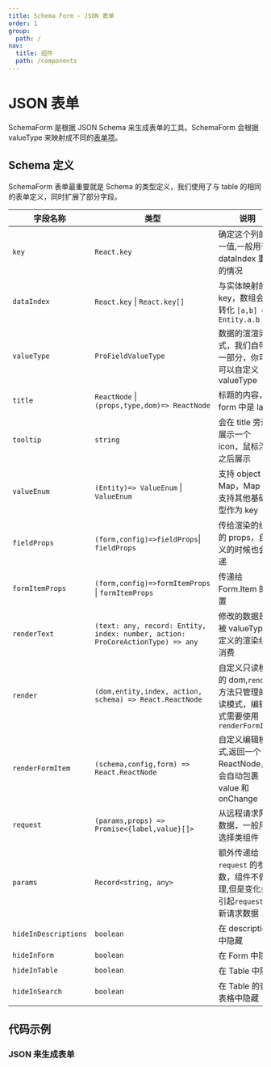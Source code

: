 ```yaml
---
title: Schema Form - JSON 表单
order: 1
group:
  path: /
nav:
  title: 组件
  path: /components
---
```


# JSON 表单

SchemaForm 是根据 JSON Schema 来生成表单的工具。SchemaForm 会根据 valueType 来映射成不同的[表单项](/components/schema)。

## Schema 定义

SchemaForm 表单最重要就是 Schema 的类型定义，我们使用了与 table 的相同的表单定义，同时扩展了部分字段。

| 字段名称 | 类型 | 说明 |
| --- | --- | --- |
| `key` | `React.key` | 确定这个列的唯一值,一般用于 dataIndex 重复的情况 |
| `dataIndex` | `React.key` \| `React.key[]` | 与实体映射的 key，数组会被转化 `[a,b] => Entity.a.b` |
| `valueType` | `ProFieldValueType` | 数据的渲渲染方式，我们自带了一部分，你可以可以自定义 valueType |
| `title` | `ReactNode` \|`(props,type,dom)=> ReactNode` | 标题的内容，在 form 中是 label |
| `tooltip` | `string` | 会在 title 旁边展示一个 icon，鼠标浮动之后展示 |
| `valueEnum` | `(Entity)=> ValueEnum` \| `ValueEnum` | 支持 object 和 Map，Map 是支持其他基础类型作为 key |
| `fieldProps` | `(form,config)=>fieldProps`\| `fieldProps` | 传给渲染的组件的 props，自定义的时候也会传递 |
| `formItemProps` | `(form,config)=>formItemProps` \| `formItemProps` | 传递给 Form.Item 的配置 |
| `renderText` | `(text: any, record: Entity, index: number, action: ProCoreActionType) => any` | 修改的数据是会被 valueType 定义的渲染组件消费 |
| `render` | `(dom,entity,index, action, schema) => React.ReactNode` | 自定义只读模式的 dom,`render` 方法只管理的只读模式，编辑模式需要使用 `renderFormItem` |
| `renderFormItem` | `(schema,config,form) => React.ReactNode` | 自定义编辑模式,返回一个 ReactNode，会自动包裹 value 和 onChange |
| `request` | `(params,props) => Promise<{label,value}[]>` | 从远程请求网络数据，一般用于选择类组件 |
| `params` | `Record<string, any>` | 额外传递给 `request` 的参数，组件不做处理,但是变化会引起`request` 重新请求数据 |
| `hideInDescriptions` | `boolean` | 在 descriptions 中隐藏 |
| `hideInForm` | `boolean` | 在 Form 中隐藏 |
| `hideInTable` | `boolean` | 在 Table 中隐藏 |
| `hideInSearch` | `boolean` | 在 Table 的查询表格中隐藏 |

## 代码示例

### JSON 来生成表单

<code src="./demos/schema.tsx" height="764px" title="schema 表单" />
